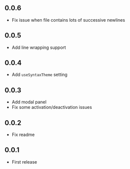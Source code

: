 ## 0.0.6
* Fix issue when file contains lots of successive newlines

## 0.0.5
* Add line wrapping support

## 0.0.4
* Add `useSyntaxTheme` setting

## 0.0.3
* Add modal panel
* Fix some activation/deactivation issues

## 0.0.2
* Fix readme

## 0.0.1
* First release
